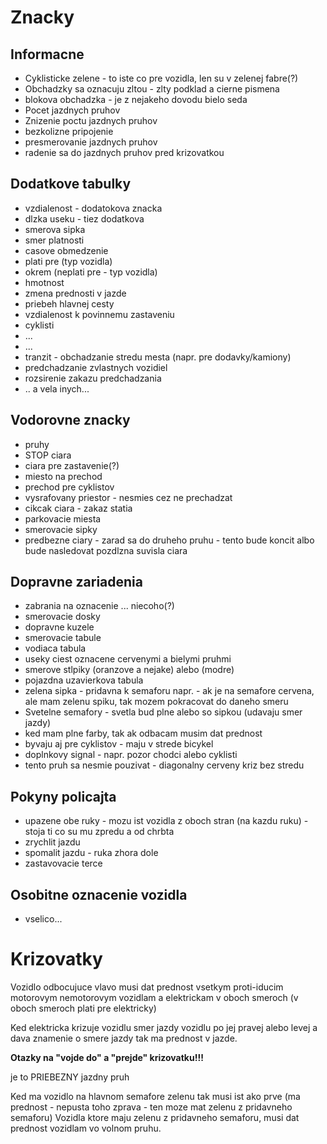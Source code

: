 
# Znacky

## Informacne

- Cyklisticke zelene - to iste co pre vozidla, len su v zelenej fabre(?)
- Obchadzky sa oznacuju zltou - zlty podklad a cierne pismena
- blokova obchadzka - je z nejakeho dovodu bielo seda
- Pocet jazdnych pruhov
- Znizenie poctu jazdnych pruhov
- bezkolizne pripojenie 
- presmerovanie jazdnych pruhov
- radenie sa do jazdnych pruhov pred krizovatkou
## Dodatkove tabulky
- vzdialenost - dodatokova znacka
- dlzka useku - tiez dodatkova
- smerova sipka
- smer platnosti
- casove obmedzenie
- plati pre (typ vozidla)
- okrem (neplati pre - typ vozidla)
- hmotnost
- zmena prednosti v jazde
- priebeh hlavnej cesty
- vzdialenost k povinnemu zastaveniu
- cyklisti 
- ...
- ...
- tranzit - obchadzanie stredu mesta (napr. pre dodavky/kamiony)
- predchadzanie zvlastnych vozidiel
- rozsirenie zakazu predchadzania
- .. a vela inych...
## Vodorovne znacky
- pruhy
- STOP ciara
- ciara pre zastavenie(?)
- miesto na prechod
- prechod pre cyklistov
- vysrafovany priestor - nesmies cez ne prechadzat
- cikcak ciara - zakaz statia
- parkovacie miesta
- smerovacie sipky
- predbezne ciary - zarad sa do druheho pruhu - tento bude koncit albo bude nasledovat pozdlzna suvisla ciara
## Dopravne zariadenia
- zabrania na oznacenie ... niecoho(?)
- smerovacie dosky
- dopravne kuzele
- smerovacie tabule
- vodiaca tabula
- useky ciest oznacene cervenymi a bielymi pruhmi
- smerove stlpiky (oranzove a nejake) alebo (modre)
- pojazdna uzavierkova tabula
- zelena sipka - pridavna k semaforu napr. - ak je na semafore cervena, ale mam zelenu spiku, tak mozem pokracovat do daneho smeru
- Svetelne semafory - svetla bud plne alebo so sipkou (udavaju smer jazdy)
- ked mam plne farby, tak ak odbacam musim dat prednost
- byvaju aj pre cyklistov - maju v strede bicykel
- doplnkovy signal - napr. pozor chodci alebo cyklisti
- tento pruh sa nesmie pouzivat - diagonalny cerveny kriz bez stredu
## Pokyny policajta
- upazene obe ruky - mozu ist vozidla z oboch stran (na kazdu ruku) - stoja ti co su mu zpredu a od chrbta
- zrychlit jazdu
- spomalit jazdu - ruka zhora dole
- zastavovacie terce
## Osobitne oznacenie vozidla
- vselico...

# Krizovatky

Vozidlo odbocujuce vlavo musi dat prednost vsetkym proti-iducim motorovym nemotorovym vozidlam a elektrickam v oboch smeroch (v oboch smeroch plati pre elektricky)

Ked elektricka krizuje vozidlu smer jazdy vozidlu po jej pravej alebo levej a dava znamenie o smere jazdy tak ma prednost v jazde. 

**Otazky na "vojde do" a "prejde" krizovatku!!!**

je to PRIEBEZNY jazdny pruh

Ked ma vozidlo na hlavnom semafore zelenu tak musi ist ako prve (ma prednost - nepusta toho zprava - ten moze mat zelenu z pridavneho semaforu)
Vozidla ktore maju zelenu z pridavneho semaforu, musi dat prednost vozidlam vo volnom pruhu.